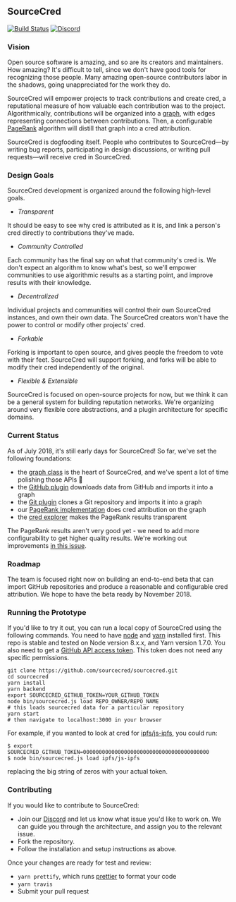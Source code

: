 ## SourceCred

[![Build Status](https://travis-ci.org/sourcecred/sourcecred.svg?branch=master)](https://travis-ci.org/sourcecred/sourcecred)
[![Discord](https://img.shields.io/discord/453243919774253079.svg)](https://discord.gg/tsBTgc9)

### Vision

Open source software is amazing, and so are its creators and maintainers.  How
amazing? It's difficult to tell, since we don't have good tools for recognizing
those people. Many amazing open-source contributors labor in the shadows, going
unappreciated for the work they do.

SourceCred will empower projects to track contributions and create cred, a
reputational measure of how valuable each contribution was to the project.
Algorithmically, contributions will be organized into a [graph], with edges
representing connections between contributions. Then, a configurable [PageRank]
algorithm will distill that graph into a cred attribution.

[graph]: https://en.wikipedia.org/wiki/Graph_(discrete_mathematics)
[PageRank]: https://en.wikipedia.org/wiki/PageRank

SourceCred is dogfooding itself. People who contributes to SourceCred—by
writing bug reports, participating in design discussions, or writing pull
requests—will receive cred in SourceCred.

### Design Goals

SourceCred development is organized around the following high-level goals.

- *Transparent*

It should be easy to see why cred is attributed as it is, and link a person's
cred directly to contributions they've made.

- *Community Controlled*

Each community has the final say on what that community's cred is. We don't
expect an algorithm to know what's best, so we'll empower communities to use
algorithmic results as a starting point, and improve results with their
knowledge.

- *Decentralized*

Individual projects and communities will control their own SourceCred
instances, and own their own data. The SourceCred creators won't have the power
to control or modify other projects' cred.

- *Forkable*

Forking is important to open source, and gives people the freedom to vote with
their feet. SourceCred will support forking, and forks will be able to modify
their cred independently of the original.

- *Flexible & Extensible*

SourceCred is focused on open-source projects for now, but we think it can be a
general system for building reputation networks. We're organizing around very
flexible core abstractions, and a plugin architecture for specific domains.

### Current Status

As of July 2018, it's still early days for SourceCred! So far, we've set the
following foundations:

- the [graph class] is the heart of SourceCred, and we've spent a lot of time
polishing those APIs 🙂
- the [GitHub plugin] downloads data from GitHub and imports it into a graph
- the [Git plugin] clones a Git repository and imports it into a graph
- our [PageRank implementation] does cred attribution on the graph
- the [cred explorer] makes the PageRank results transparent

[graph class]: https://github.com/sourcecred/sourcecred/blob/master/src/core/graph.js
[Git plugin]: https://github.com/sourcecred/sourcecred/tree/master/src/plugins/git
[GitHub plugin]: https://github.com/sourcecred/sourcecred/tree/master/src/plugins/github
[PageRank implementation]: https://github.com/sourcecred/sourcecred/blob/master/src/core/attribution/pagerank.js
[cred explorer]: https://github.com/sourcecred/sourcecred/tree/master/src/app/credExplorer

The PageRank results aren't very good yet - we need to add more configurability
to get higher quality results. We're working out improvements [in this issue].

[in this issue]: https://github.com/sourcecred/sourcecred/issues/476

### Roadmap

The team is focused right now on building an end-to-end beta that can import
GitHub repositories and produce a reasonable and configurable cred attribution.
We hope to have the beta ready by November 2018.

### Running the Prototype

If you'd like to try it out, you can run a local copy of SourceCred using the
following commands. You need to have [node] and [yarn] installed first. This repo
 is stable and tested on Node version 8.x.x, and Yarn version 1.7.0.
You also need to get a [GitHub API access token]. This token does not need any
specific permissions.

[node]: https://nodejs.org/en/
[yarn]: https://yarnpkg.com/lang/en/
[GitHub API access token]: https://github.com/settings/tokens

```
git clone https://github.com/sourcecred/sourcecred.git
cd sourcecred
yarn install
yarn backend
export SOURCECRED_GITHUB_TOKEN=YOUR_GITHUB_TOKEN
node bin/sourcecred.js load REPO_OWNER/REPO_NAME
# this loads sourcecred data for a particular repository
yarn start
# then navigate to localhost:3000 in your browser
```

For example, if you wanted to look at cred for [ipfs/js-ipfs], you could run:
```
$ export SOURCECRED_GITHUB_TOKEN=0000000000000000000000000000000000000000
$ node bin/sourcecred.js load ipfs/js-ipfs
```

replacing the big string of zeros with your actual token.

[ipfs/js-ipfs]: https://github.com/ipfs/js-ipfs

### Contributing

If you would like to contribute to SourceCred:
* Join our [Discord] and let us know what issue you'd like to work on. We can
guide you through the architecture, and assign you to the relevant issue.
* Fork the repository.
* Follow the installation and setup instructions as above.

Once your changes are ready for test and review:
* `yarn prettify`, which runs [prettier] to format your code
* `yarn travis`
* Submit your pull request

[prettier]: https://github.com/prettier/prettier
[Discord]: https://discord.gg/tsBTgc9

